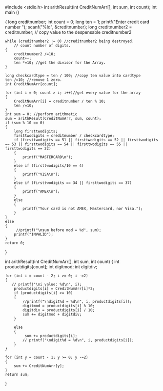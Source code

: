 #include <stdio.h>
int arithResult(int CreditNumArr[], int sum, int count);
int main ()

{
    long creditnumber;
    int count = 0;
    long ten = 1;
    printf("Enter credit card number     ");
    scanf("%ld", &creditnumber);
    long creditnumber2 = creditnumber;  // copy value to the despensable creditnumber2
    
    while (creditnumber2 != 0) //creditnumber2 being destroyed.
        // count number of digits.
    {
        creditnumber2 /=10;
        count++;
        ten *=10; //get the divisor for the Array.
    } 
    
    long checkcardtype = ten / 100; //copy ten value into cardtype
    ten /=10; //remove 1 zero.
    int CreditNumArr[count]; 
    
    for (int i = 0; count > i; i++)//get every value for the array
    {
        CreditNumArr[i] = creditnumber / ten % 10;
        ten /=10;    
    }
    int sum = 0; //perform arithmetic
    sum = arithResult(CreditNumArr, sum, count);
    if (sum % 10 == 0)
    {     
        long firsttwodigits;
        firsttwodigits = creditnumber / checkcardtype;
        if (firsttwodigits == 51 || firsttwodigits == 52 || firsttwodigits == 53 || firsttwodigits == 54 || firsttwodigits == 55 ||             firsttwodigits == 22)
        {
            printf("MASTERCARD\n");
        }
        else if (firsttwodigits/10 == 4)
        {
            printf("VISA\n");
        }
        else if (firsttwodigits == 34 || firsttwodigits == 37)
        {
            printf("AMEX\n");
        }
        else
        {
            printf("Your card is not AMEX, Mastercard, nor Visa.");
        }
    }
    else
    {
         //printf("\nsum before mod = %d", sum);
        printf("INVALID"); 
    }
    return 0;
}

int arithResult(int CreditNumArr[], int sum, int count)
{
    int productdigits[count];
    int digitmod;
    int digitdiv;
    
    for (int i = count - 2; i >= 0; i -=2) 
    {   
       // printf("\ni value: %d\n", i);
        productdigits[i] = CreditNumArr[i]*2;
        if (productdigits[i] >= 10)
        {   
            //printf("\ndigit%d = %d\n", i, productdigits[i]);
            digitmod = productdigits[i] % 10;
            digitdiv = productdigits[i] / 10;
            sum += digitmod + digitdiv;
        }
      
        else 
        {
             sum += productdigits[i];
            // printf("\ndigit%d = %d\n", i, productdigits[i]);
        }
    }
    
    for (int y = count - 1; y >= 0; y -=2)
    {
        sum += CreditNumArr[y];
    }
    return sum;
}

